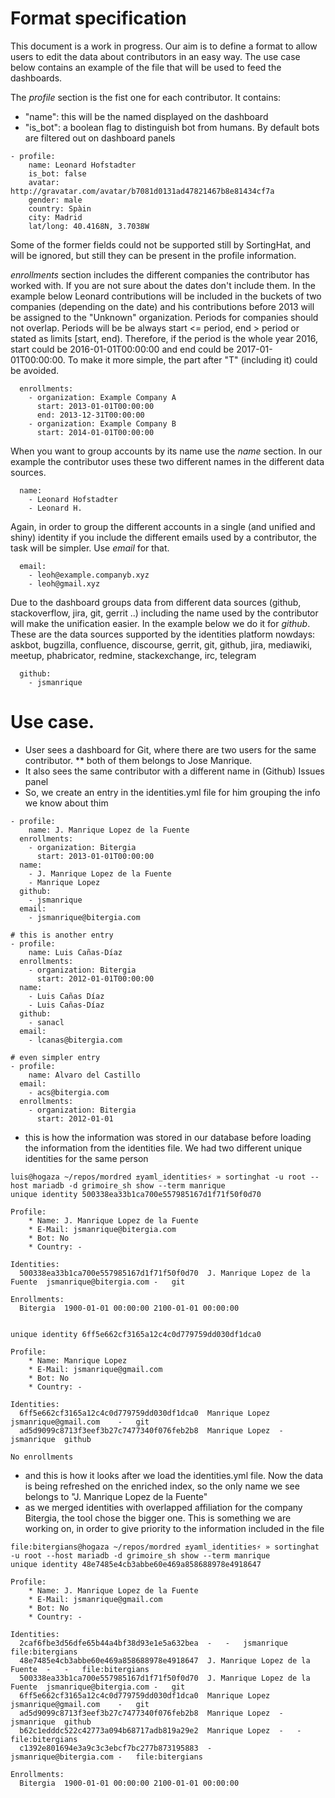 # Format specification

This document is a work in progress. Our aim is to define a format to allow users to edit the data about contributors in an easy way. The use case below contains an example of the file that will be used to feed the dashboards.

The *profile* section is the fist one for each contributor. It contains:
* "name": this will be the named displayed on the dashboard
* "is_bot": a boolean flag to distinguish bot from humans. By default bots are filtered out on dashboard panels
```
- profile:
    name: Leonard Hofstadter
    is_bot: false
    avatar: http://gravatar.com/avatar/b7081d0131ad47821467b8e81434cf7a
    gender: male
    country: Spàin
    city: Madrid
    lat/long: 40.4168N, 3.7038W
```

Some of the former fields could not be supported still by SortingHat, and will be ignored, but still they can be present in the profile information.

*enrollments* section includes the different companies the contributor has worked with. If you are not sure about the dates don't include them. In the example below Leonard contributions will be included in the buckets of two companies (depending on the date) and his contributions before 2013 will be assigned to the "Unknown" organization. Periods for companies should not overlap. Periods will be be always start <= period, end > period or stated as limits [start, end). Therefore, if the period is the whole year 2016, start could be 2016-01-01T00:00:00 and end could be 2017-01-01T00:00:00. To make it more simple, the part after "T" (including it) could be avoided.

```
  enrollments:
    - organization: Example Company A
      start: 2013-01-01T00:00:00
      end: 2013-12-31T00:00:00
    - organization: Example Company B
      start: 2014-01-01T00:00:00
```

When you want to group accounts by its name use the *name* section. In our example the contributor uses these two different names in the different data sources.
```
  name:
    - Leonard Hofstadter
    - Leonard H.
```

Again, in order to group the different accounts in a single (and unified and shiny) identity if you include the different emails used by a contributor, the task will be simpler. Use *email* for that.
```
  email:
    - leoh@example.companyb.xyz
    - leoh@gmail.xyz
```

Due to the dashboard groups data from different data sources (github, stackoverflow, jira, git, gerrit ..) including the name used by the contributor will make the unification easier. In the example below we do it for *github*. These are the data sources supported by the identities platform nowdays: askbot, bugzilla, confluence, discourse, gerrit, git, github, jira, mediawiki, meetup, phabricator, redmine, stackexchange, irc, telegram

```
  github:
    - jsmanrique
```



# Use case.


* User sees a dashboard for Git, where there are two users for the same contributor.
** both of them belongs to Jose Manrique.
* It also sees the same contributor with a different name in (Github) Issues panel
* So, we create an entry in the identities.yml file for him grouping the info we know about thim

```
- profile:
    name: J. Manrique Lopez de la Fuente
  enrollments:
    - organization: Bitergia
      start: 2013-01-01T00:00:00
  name:
    - J. Manrique Lopez de la Fuente
    - Manrique Lopez
  github:
    - jsmanrique
  email:
    - jsmanrique@bitergia.com

# this is another entry
- profile:
    name: Luis Cañas-Díaz
  enrollments:
    - organization: Bitergia
      start: 2012-01-01T00:00:00
  name:
    - Luis Cañas Díaz
    - Luis Cañas-Díaz
  github:
    - sanacl
  email:
    - lcanas@bitergia.com
    
# even simpler entry
- profile:
    name: Alvaro del Castillo
  email:
    - acs@bitergia.com
  enrollments:
    - organization: Bitergia
      start: 2012-01-01

```

* this is how the information was stored in our database before loading the information from the identities file. We had two different unique identities for the same person

```
luis@hogaza ~/repos/mordred ±yaml_identities⚡ » sortinghat -u root --host mariadb -d grimoire_sh show --term manrique
unique identity 500338ea33b1ca700e557985167d1f71f50f0d70

Profile:
    * Name: J. Manrique Lopez de la Fuente
    * E-Mail: jsmanrique@bitergia.com
    * Bot: No
    * Country: -

Identities:
  500338ea33b1ca700e557985167d1f71f50f0d70	J. Manrique Lopez de la Fuente	jsmanrique@bitergia.com	-	git

Enrollments:
  Bitergia	1900-01-01 00:00:00	2100-01-01 00:00:00


unique identity 6ff5e662cf3165a12c4c0d779759dd030df1dca0

Profile:
    * Name: Manrique Lopez
    * E-Mail: jsmanrique@gmail.com
    * Bot: No
    * Country: -

Identities:
  6ff5e662cf3165a12c4c0d779759dd030df1dca0	Manrique Lopez	jsmanrique@gmail.com	-	git
  ad5d9099c8713f3eef3b27c7477340f076feb2b8	Manrique Lopez	-	jsmanrique	github

No enrollments
```
* and this is how it looks after we load the identities.yml file. Now the data is being refreshed on the enriched index, so the only name we see belongs to "J. Manrique Lopez de la Fuente"
* as we merged identities with overlapped affiliation for the company Bitergia, the tool chose the bigger one. This is something we are working on, in order to give priority to the information included in the file

```
file:bitergians@hogaza ~/repos/mordred ±yaml_identities⚡ » sortinghat -u root --host mariadb -d grimoire_sh show --term manrique
unique identity 48e7485e4cb3abbe60e469a858688978e4918647

Profile:
    * Name: J. Manrique Lopez de la Fuente
    * E-Mail: jsmanrique@gmail.com
    * Bot: No
    * Country: -

Identities:
  2caf6fbe3d56dfe65b44a4bf38d93e1e5a632bea	-	-	jsmanrique	file:bitergians
  48e7485e4cb3abbe60e469a858688978e4918647	J. Manrique Lopez de la Fuente	-	-	file:bitergians
  500338ea33b1ca700e557985167d1f71f50f0d70	J. Manrique Lopez de la Fuente	jsmanrique@bitergia.com	-	git
  6ff5e662cf3165a12c4c0d779759dd030df1dca0	Manrique Lopez	jsmanrique@gmail.com	-	git
  ad5d9099c8713f3eef3b27c7477340f076feb2b8	Manrique Lopez	-	jsmanrique	github
  b62c1edddc522c42773a094b68717adb819a29e2	Manrique Lopez	-	-	file:bitergians
  c1392e801694e3a9c3c3ebcf7bc277b873195883	-	jsmanrique@bitergia.com	-	file:bitergians

Enrollments:
  Bitergia	1900-01-01 00:00:00	2100-01-01 00:00:00

```
